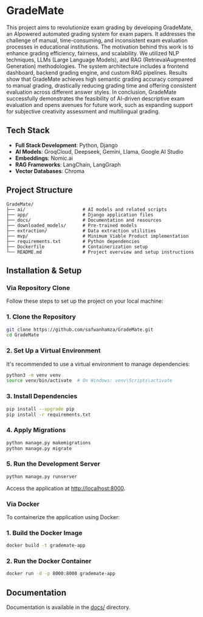 # GradeMate

This project aims to revolutionize exam grading by developing GradeMate, an AIpowered automated grading system for exam papers. It addresses the challenge of
manual, time-consuming, and inconsistent exam evaluation processes in educational
institutions. The motivation behind this work is to enhance grading efficiency,
fairness, and scalability.
We utilized NLP techniques, LLMs (Large Language Models), and RAG (RetrievalAugmented Generation) methodologies. The system architecture includes a
frontend dashboard, backend grading engine, and custom RAG pipelines.
Results show that GradeMate achieves high semantic grading accuracy compared to
manual grading, drastically reducing grading time and offering consistent
evaluation across different answer styles.
In conclusion, GradeMate successfully demonstrates the feasibility of AI-driven
descriptive exam evaluation and opens avenues for future work, such as expanding
support for subjective creativity assessment and multilingual grading.

## Tech Stack

- **Full Stack Development**: Python, Django
- **AI Models**: GroqCloud, Deepseek, Gemini, Llama, Google AI Studio
- **Embeddings**: Nomic.ai
- **RAG Frameworks**: LangChain, LangGraph
- **Vector Databases**: Chroma

## Project Structure

```
GradeMate/
├── ai/                     # AI models and related scripts
├── app/                    # Django application files
├── docs/                   # Documentation and resources
├── downloaded_models/      # Pre-trained models
├── extraction/             # Data extraction utilities
├── mvp/                    # Minimum Viable Product implementation
├── requirements.txt        # Python dependencies
├── Dockerfile              # Containerization setup
└── README.md               # Project overview and setup instructions
```

##  Installation & Setup

### Via Repository Clone
Follow these steps to set up the project on your local machine:

### 1. Clone the Repository

```bash
git clone https://github.com/safwanhamza/GradeMate.git
cd GradeMate
```

### 2. Set Up a Virtual Environment

It's recommended to use a virtual environment to manage dependencies:

```bash
python3 -m venv venv
source venv/bin/activate  # On Windows: venv\Scripts\activate
```

### 3. Install Dependencies

```bash
pip install --upgrade pip
pip install -r requirements.txt
```

### 4. Apply Migrations

```bash
python manage.py makemigrations
python manage.py migrate
```

### 5. Run the Development Server

```bash
python manage.py runserver
```

Access the application at [http://localhost:8000](http://localhost:8000).

### Via Docker

To containerize the application using Docker:

### 1. Build the Docker Image

```bash
docker build -t grademate-app
```

### 2. Run the Docker Container

```bash
docker run -d -p 8000:8000 grademate-app
```


## Documentation
Documentation is available in the [docs/](docs/) directory.
